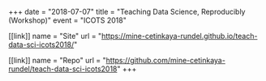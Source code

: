 +++
date = "2018-07-07"
title = "Teaching Data Science, Reproducibly (Workshop)"
event = "ICOTS 2018"

[[link]]
name = "Site"
url = "https://mine-cetinkaya-rundel.github.io/teach-data-sci-icots2018/"

[[link]]
name = "Repo"
url = "https://github.com/mine-cetinkaya-rundel/teach-data-sci-icots2018"
+++
